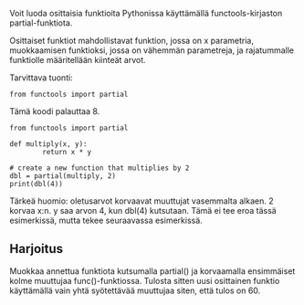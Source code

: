 Voit luoda osittaisia funktioita Pythonissa käyttämällä functools-kirjaston partial-funktiota.

Osittaiset funktiot mahdollistavat funktion, jossa on x parametria, muokkaamisen funktioksi, jossa on vähemmän parametreja, ja rajatummalle funktiolle määritellään kiinteät arvot.

Tarvittava tuonti:

    from functools import partial

Tämä koodi palauttaa 8.

    from functools import partial
    
    def multiply(x, y):
            return x * y
    
    # create a new function that multiplies by 2
    dbl = partial(multiply, 2)
    print(dbl(4))

Tärkeä huomio: oletusarvot korvaavat muuttujat vasemmalta alkaen. 2 korvaa x:n.
y saa arvon 4, kun dbl(4) kutsutaan. Tämä ei tee eroa tässä esimerkissä, mutta tekee seuraavassa esimerkissä.

Harjoitus
--------
Muokkaa annettua funktiota kutsumalla partial() ja korvaamalla ensimmäiset kolme muuttujaa func()-funktiossa. Tulosta sitten uusi osittainen funktio käyttämällä vain yhtä syötettävää muuttujaa siten, että tulos on 60.
